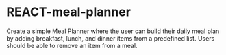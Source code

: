 # REACT-meal-planner
Create a simple Meal Planner where the user can build their daily meal plan by adding breakfast, lunch, and dinner items from a predefined list. Users should be able to remove an item from a meal.

